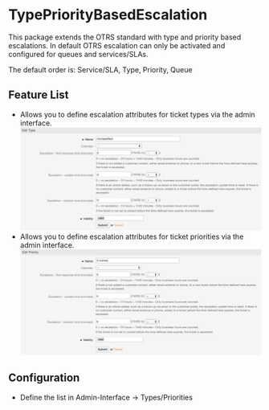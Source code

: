 # TypePriorityBasedEscalation

This package extends the OTRS standard with type and priority based escalations.
In default OTRS escalation can only be activated and configured for queues and services/SLAs.

The default order is:
Service/SLA, Type, Priority, Queue

## Feature List

* Allows you to define escalation attributes for ticket types via the admin interface.
![Screenshot Types](doc/en/type.png)
* Allows you to define escalation attributes for ticket priorities via the admin interface.
![Screenshot Priority](doc/en/priority.png)

## Configuration

* Define the list in Admin-Interface -> Types/Priorities
